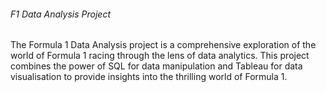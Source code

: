 ###### F1 Data Analysis Project

The Formula 1 Data Analysis project is a comprehensive exploration of the world of Formula 1 racing through the lens of data analytics. This project combines the power of SQL for data manipulation and Tableau for data visualisation to provide insights into the thrilling world of Formula 1.
